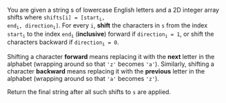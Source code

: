 You are given a string s of lowercase English letters and a 2D integer array shifts where <code>shifts[i] = [start<sub>i</sub>, end<sub>i</sub>, direction<sub>i</sub>]</code>. For every `i`, **shift** the characters in `s` from the index <code>start<sub>i</sub></code> to the index <code>end<sub>i</sub></code> (**inclusive**) forward if <code>direction<sub>i</sub> = 1</code>, or shift the characters backward if <code>direction<sub>i</sub> = 0</code>.

Shifting a character **forward** means replacing it with the **next** letter in the alphabet (wrapping around so that `'z'` becomes `'a'`). Similarly, shifting a character **backward** means replacing it with the **previous** letter in the alphabet (wrapping around so that `'a'` becomes `'z'`).

Return the final string after all such shifts to `s` are applied.